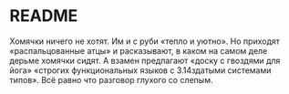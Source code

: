 # README

Хомячки ничего не хотят. Им и с руби «тепло и уютно». Но приходят «распальцованные атцы» и расказывают, в каком на самом деле дерьме хомячки сидят. А взамен предлагают «доску с гвоздями для йога» «строгих функциональных языков с 3.14здатыми системами типов». Всё равно что разговор глухого со слепым.
